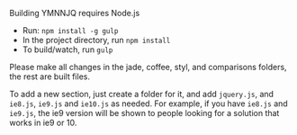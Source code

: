 Building YMNNJQ requires Node.js

- Run: `npm install -g gulp`
- In the project directory, run `npm install`
- To build/watch, run `gulp`

Please make all changes in the jade, coffee, styl, and comparisons folders, the rest are built files.

To add a new section, just create a folder for it, and add `jquery.js`, and `ie8.js`, `ie9.js` and `ie10.js` as needed.  For example, if you have `ie8.js` and `ie9.js`, the ie9 version will be shown to people looking for a solution that works in ie9 or 10.
